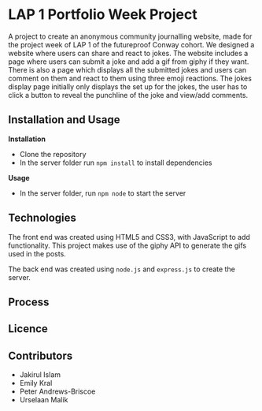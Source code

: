 # LAP 1 Portfolio Week Project

A project to create an anonymous community journalling website, made for the project week of LAP 1
of the futureproof Conway cohort. We designed a website where users can share and react to jokes.
The website includes a page where users can submit a joke and add a gif from giphy if they want.
There is also a page which displays all the submitted jokes and users can comment on them and react
to them using three emoji reactions. The jokes display page initially only displays the set up for
the jokes, the user has to click a button to reveal the punchline of the joke and view/add comments.

## Installation and Usage

**Installation**

- Clone the repository
- In the server folder run `npm install` to install dependencies

**Usage**

- In the server folder, run `npm node` to start the server

## Technologies

The front end was created using HTML5 and CSS3, with JavaScript to add functionality. This project
makes use of the giphy API to generate the gifs used in the posts.

The back end was created using `node.js` and `express.js` to create the server.

## Process

## Licence

## Contributors

- Jakirul Islam
- Emily Kral
- Peter Andrews-Briscoe
- Urselaan Malik
